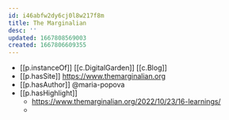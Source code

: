 ```yaml
---
id: i46abfw2dy6cj0l8w217f8m
title: The Marginalian
desc: ''
updated: 1667808569003
created: 1667806609355
---
```


- [[p.instanceOf]] [[c.DigitalGarden]] [[c.Blog]]
- [[p.hasSite]] https://www.themarginalian.org
- [[p.hasAuthor]] @maria-popova
- [[p.hasHighlight]] 
  - https://www.themarginalian.org/2022/10/23/16-learnings/
  - 


